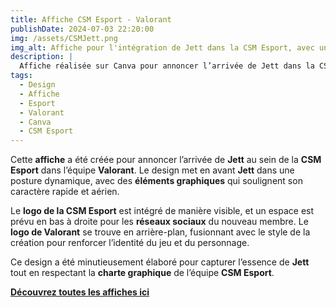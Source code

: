 ```yaml
---  
title: Affiche CSM Esport - Valorant
publishDate: 2024-07-03 22:20:00  
img: /assets/CSMJett.png  
img_alt: Affiche pour l'intégration de Jett dans la CSM Esport, avec une ambiance dynamique et des éléments graphiques adaptés à son personnage de Valorant.  
description: |  
  Affiche réalisée sur Canva pour annoncer l’arrivée de Jett dans la CSM Esport, avec un design énergique qui met en avant son caractère vif et son univers dans Valorant.  
tags:  
  - Design  
  - Affiche  
  - Esport  
  - Valorant  
  - Canva  
  - CSM Esport  
---  
```


Cette **affiche** a été créée pour annoncer l’arrivée de **Jett** au sein de la **CSM Esport** dans l’équipe **Valorant**. Le design met en avant **Jett** dans une posture dynamique, avec des **éléments graphiques** qui soulignent son caractère rapide et aérien.  

Le **logo de la CSM Esport** est intégré de manière visible, et un espace est prévu en bas à droite pour les **réseaux sociaux** du nouveau membre. Le **logo de Valorant** se trouve en arrière-plan, fusionnant avec le style de la création pour renforcer l’identité du jeu et du personnage.  

Ce design a été minutieusement élaboré pour capturer l’essence de **Jett** tout en respectant la **charte graphique** de l’équipe **CSM Esport**.  

**[Découvrez toutes les affiches ici](/components/CSMRoster.pdf)**  
